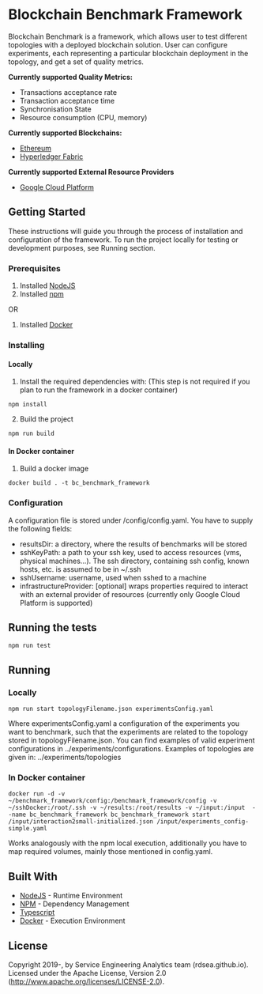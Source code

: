 # Blockchain Benchmark Framework

Blockchain Benchmark is a framework, which allows user to test different topologies with a deployed blockchain solution. User can configure experiments, each representing a particular blockchain deployment in the topology, and get a set of quality metrics.

**Currently supported Quality Metrics:**
* Transactions acceptance rate
* Transaction acceptance time
* Synchronisation State
* Resource consumption (CPU, memory)


**Currently supported Blockchains:**
* [Ethereum](https://www.ethereum.org/)
* [Hyperledger Fabric](https://www.hyperledger.org/projects/fabric)

**Currently supported External Resource Providers**
* [Google Cloud Platform](https://cloud.google.com/)

## Getting Started

These instructions will guide you through the process of installation and configuration of the framework. To run the project locally for testing or development purposes, see Running section.

### Prerequisites
1. Installed [NodeJS](https://nodejs.org/en/)
2. Installed [npm](https://www.npmjs.com/)

OR

1. Installed [Docker](https://www.docker.com/)

### Installing
#### Locally
1. Install the required dependencies with: (This step is not required if you plan to run the framework in a docker container)
```
npm install
```
2. Build the project
```
npm run build
```
#### In Docker container
1. Build a docker image
```
docker build . -t bc_benchmark_framework
```
### Configuration
A configuration file is stored under /config/config.yaml. You have to supply the following fields:
* resultsDir: a directory, where the results of benchmarks will be stored
* sshKeyPath: a path to your ssh key, used to access resources (vms, physical machines...). The ssh directory, containing ssh config, known hosts, etc. is assumed to be in ~/.ssh
* sshUsername: username, used when sshed to a machine
* infrastructureProvider: [optional] wraps properties required to interact with an external provider of resources (currently only Google Cloud Platform is supported)

## Running the tests
```
npm run test
```

## Running
### Locally
```
npm run start topologyFilename.json experimentsConfig.yaml
```
Where experimentsConfig.yaml a configuration of the experiments you want to benchmark, such that the experiments are related to the topology stored in topologyFilename.json.
You can find examples of valid experiment configurations in ../experiments/configurations.
Examples of topologies are given in: ../experiments/topologies

### In Docker container
```
docker run -d -v ~/benchmark_framework/config:/benchmark_framework/config -v ~/sshDocker:/root/.ssh -v ~/results:/root/results -v ~/input:/input  --name bc_benchmark_framework bc_benchmark_framework start /input/interaction2small-initialized.json /input/experiments_config-simple.yaml
```
Works analogously with the npm local execution, additionally you have to map required volumes, mainly those mentioned in config.yaml.
## Built With

* [NodeJS](https://nodejs.org/en/) - Runtime Environment
* [NPM](https://www.npmjs.com/) - Dependency Management
* [Typescript](https://www.typescriptlang.org/)
* [Docker](https://www.docker.com/) - Execution Environment

## License
Copyright 2019-, by Service Engineering Analytics team (rdsea.github.io).
Licensed under the Apache License, Version 2.0 (http://www.apache.org/licenses/LICENSE-2.0).
